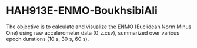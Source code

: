 # HAH913E-ENMO-BoukhsibiAli
The objective is to calculate and visualize the ENMO (Euclidean Norm Minus One) using raw accelerometer data (0_z.csv), summarized over various epoch durations (10 s, 30 s, 60 s).
